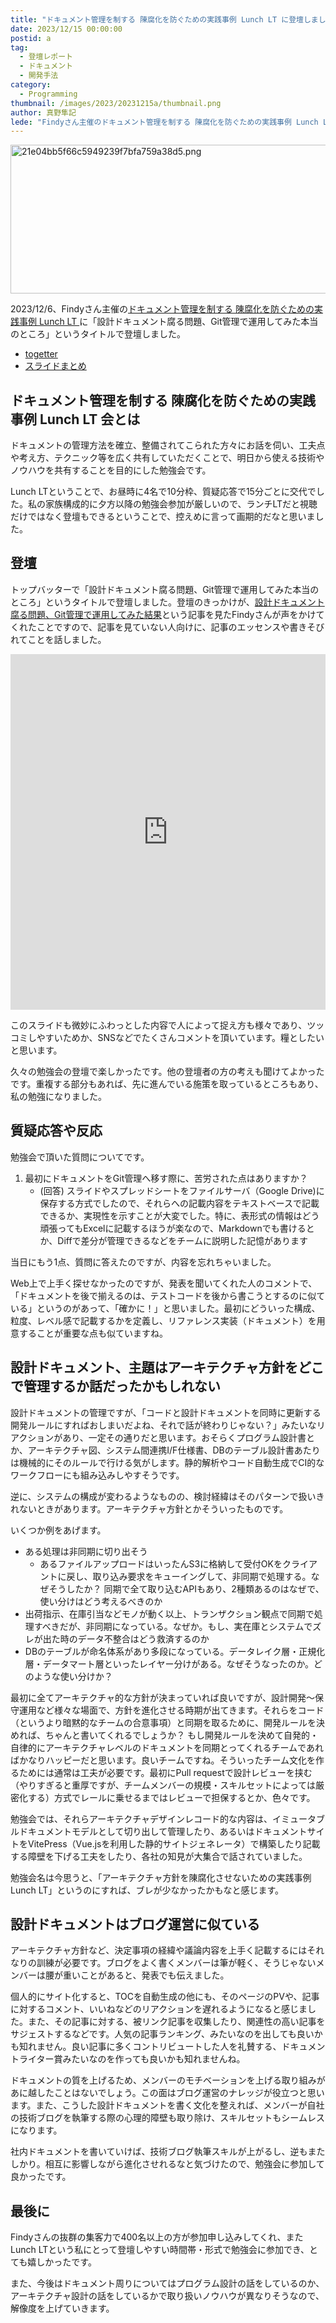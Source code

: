 ```yaml
---
title: "ドキュメント管理を制する 陳腐化を防ぐための実践事例 Lunch LT に登壇しました"
date: 2023/12/15 00:00:00
postid: a
tag:
  - 登壇レポート
  - ドキュメント
  - 開発手法
category:
  - Programming
thumbnail: /images/2023/20231215a/thumbnail.png
author: 真野隼記
lede: "Findyさん主催のドキュメント管理を制する 陳腐化を防ぐための実践事例 Lunch LTに「設計ドキュメント腐る問題、Git管理で運用してみた本当のところ」というタイトルで登壇しました"
---
```

<img src="/images/2023/20231215a/21e04bb5f66c5949239f7bfa759a38d5.png" alt="21e04bb5f66c5949239f7bfa759a38d5.png" width="560" height="238" loading="lazy">

2023/12/6、Findyさん主催の[ドキュメント管理を制する 陳腐化を防ぐための実践事例 Lunch LT
](https://findy.connpass.com/event/302508/)に「設計ドキュメント腐る問題、Git管理で運用してみた本当のところ」というタイトルで登壇しました。

- [togetter](https://togetter.com/li/2271272)
- [スライドまとめ](https://findy.connpass.com/event/302508/presentation/)

## ドキュメント管理を制する 陳腐化を防ぐための実践事例 Lunch LT 会とは

ドキュメントの管理方法を確立、整備されてこられた方々にお話を伺い、工夫点や考え方、テクニック等を広く共有していただくことで、明日から使える技術やノウハウを共有することを目的にした勉強会です。

Lunch LTということで、お昼時に4名で10分枠、質疑応答で15分ごとに交代でした。私の家族構成的に夕方以降の勉強会参加が厳しいので、ランチLTだと視聴だけではなく登壇もできるということで、控えめに言って画期的だなと思いました。

## 登壇

トップバッターで「設計ドキュメント腐る問題、Git管理で運用してみた本当のところ」というタイトルで登壇しました。登壇のきっかけが、[設計ドキュメント腐る問題、Git管理で運用してみた結果](https://future-architect.github.io/articles/20231101a/)という記事を見たFindyさんが声をかけてくれたことですので、記事を見ていない人向けに、記事のエッセンスや書きそびれてことを話しました。

<iframe src="https://docs.google.com/presentation/d/e/2PACX-1vQIkC7si1x4mB4uWMtGYXQaR3oL951AEUp8B2CKoeB-yJGX1fssMgdXQlMq5dJ70eOCaTfFhH1TBIcp/embed?start=false&loop=false&delayms=3000" frameborder="0" width="100%" height="569" allowfullscreen="true" mozallowfullscreen="true" webkitallowfullscreen="true"></iframe>

このスライドも微妙にふわっとした内容で人によって捉え方も様々であり、ツッコミしやすいためか、SNSなどでたくさんコメントを頂いています。糧としたいと思います。

久々の勉強会の登壇で楽しかったです。他の登壇者の方の考えも聞けてよかったです。重複する部分もあれば、先に進んでいる施策を取っているところもあり、私の勉強になりました。

## 質疑応答や反応

勉強会で頂いた質問についてです。

1. 最初にドキュメントをGit管理へ移す際に、苦労された点はありますか？
    - (回答) スライドやスプレッドシートをファイルサーバ（Google Drive)に保存する方式でしたので、それらへの記載内容をテキストベースで記載できるか、実現性を示すことが大変でした。特に、表形式の情報はどう頑張ってもExcelに記載するほうが楽なので、Markdownでも書けるとか、Diffで差分が管理できるなどをチームに説明した記憶があります

当日にもう1点、質問に答えたのですが、内容を忘れちゃいました。

Web上で上手く探せなかったのですが、発表を聞いてくれた人のコメントで、「ドキュメントを後で揃えるのは、テストコードを後から書こうとするのに似ている」というのがあって、「確かに！」と思いました。最初にどういった構成、粒度、レベル感で記載するかを定義し、リファレンス実装（ドキュメント）を用意することが重要な点も似ていますね。

## 設計ドキュメント、主題はアーキテクチャ方針をどこで管理するか話だったかもしれない

設計ドキュメントの管理ですが、「コードと設計ドキュメントを同時に更新する開発ルールにすればおしまいだよね、それで話が終わりじゃない？」みたいなリアクションがあり、一定その通りだと思います。おそらくプログラム設計書とか、アーキテクチャ図、システム間連携I/F仕様書、DBのテーブル設計書あたりは機械的にそのルールで行ける気がします。静的解析やコード自動生成でCI的なワークフローにも組み込みしやすそうです。

逆に、システムの構成が変わるようなものの、検討経緯はそのパターンで扱いきれないときがあります。アーキテクチャ方針とかそういったものです。

いくつか例をあげます。

- ある処理は非同期に切り出そう
  - あるファイルアップロードはいったんS3に格納して受付OKをクライアントに戻し、取り込み要求をキューイングして、非同期で処理する。なぜそうしたか？ 同期で全て取り込むAPIもあり、2種類あるのはなぜで、使い分けはどう考えるべきのか
- 出荷指示、在庫引当などモノが動く以上、トランザクション観点で同期で処理すべきだが、非同期になっている。なぜか。もし、実在庫とシステムでズレが出た時のデータ不整合はどう救済するのか
- DBのテーブルが命名体系があり多段になっている。データレイク層・正規化層・データマート層といったレイヤー分けがある。なぜそうなったのか。どのような使い分けか？

最初に全てアーキテクチャ的な方針が決まっていれば良いですが、設計開発～保守運用など様々な場面で、方針を進化させる時期が出てきます。それらをコード（というより暗黙的なチームの合意事項）と同期を取るために、開発ルールを決めれば、ちゃんと書いてくれるでしょうか？ もし開発ルールを決めて自発的・自律的にアーキテクチャレベルのドキュメントを同期とってくれるチームであればかなりハッピーだと思います。良いチームですね。そういったチーム文化を作るためには通常は工夫が必要です。最初にPull requestで設計レビューを挟む（やりすぎると重厚ですが、チームメンバーの規模・スキルセットによっては厳密化する）方式でレールに乗せるまではレビューで担保するとか、色々です。

勉強会では、それらアーキテクチャデザインレコード的な内容は、イミュータブルドキュメントモデルとして切り出して管理したり、あるいはドキュメントサイトをVitePress（Vue.jsを利用した静的サイトジェネレータ）で構築したり記載する障壁を下げる工夫をしたり、各社の知見が大集合で話されていました。

勉強会名は今思うと、「アーキテクチャ方針を陳腐化させないための実践事例 Lunch LT」というのにすれば、ブレが少なかったかもなと感じます。

## 設計ドキュメントはブログ運営に似ている

アーキテクチャ方針など、決定事項の経緯や議論内容を上手く記載するにはそれなりの訓練が必要です。ブログをよく書くメンバーは筆が軽く、そうじゃないメンバーは腰が重いことがあると、発表でも伝えました。

個人的にサイト化すると、TOCを自動生成の他にも、そのページのPVや、記事に対するコメント、いいねなどのリアクションを遅れるようになると感じました。また、その記事に対する、被リンク記事を収集したり、関連性の高い記事をサジェストするなどです。人気の記事ランキング、みたいなのを出しても良いかも知れません。良い記事に多くコントリビュートした人を礼賛する、ドキュメントライター賞みたいなのを作っても良いかも知れませんね。

ドキュメントの質を上げるため、メンバーのモチベーションを上げる取り組みがあに越したことはないでしょう。この面はブログ運営のナレッジが役立つと思います。また、こうした設計ドキュメントを書く文化を整えれば、メンバーが自社の技術ブログを執筆する際の心理的障壁も取り除け、スキルセットもシームレスになります。

社内ドキュメントを書いていけば、技術ブログ執筆スキルが上がるし、逆もまたしかり。相互に影響しながら進化させれるなと気づけたので、勉強会に参加して良かったです。

## 最後に

Findyさんの抜群の集客力で400名以上の方が参加申し込みしてくれ、またLunch LTという私にとって登壇しやすい時間帯・形式で勉強会に参加でき、とても嬉しかったです。

また、今後はドキュメント周りについてはプログラム設計の話をしているのか、アーキテクチャ設計の話をしているかで取り扱いノウハウが異なりそうなので、解像度を上げていきます。
